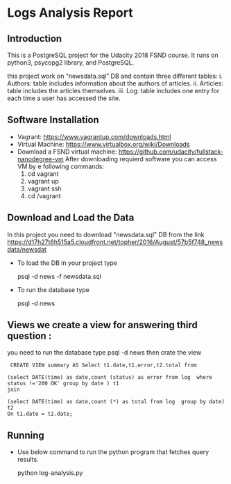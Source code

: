 # Logs Analysis Report

## Introduction

This is a PostgreSQL project for the Udacity 2018 FSND course. It runs on python3, psycopg2 library, and PostgreSQL.

this project work on 	“newsdata.sql” DB and  contain	three	different	tables:
i. Authors:	table	includes	information	about	the	authors	of	articles.
ii. Articles:	table	includes	the	articles	themselves.
iii. Log:	table	includes	one	entry	for	each	time	a	user	has	accessed	the	site.
## Software	Installation

   * Vagrant:	https://www.vagrantup.com/downloads.html
   * Virtual Machine:	https://www.virtualbox.org/wiki/Downloads
   * Download	a	FSND	virtual	machine:	https://github.com/udacity/fullstack-nanodegree-vm
   After downloading requierd software you can access VM by e	following	commands:
      1) cd vagrant 
      2) vagrant	up 
      3) vagrant	ssh 
      4) cd	/vagrant
  
## 	Download	and	Load	the	Data
In this project you need to download "newsdata.sql" DB from the link
    https://d17h27t6h515a5.cloudfront.net/topher/2016/August/57b5f748_newsdata/newsdat
    
* To load the DB in your project type

    psql -d news -f newsdata.sql
* To run the database type

   psql -d news

## Views we create a view for answering third question :
you need to run the database type
     psql -d news then crate the view

     CREATE VIEW summary AS Select t1.date,t1.error,t2.total from

    (select DATE(time) as date,count (status) as error from log  where status !='200 OK' group by date ) t1
    join

    (select DATE(time) as date,count (*) as total from log  group by date) t2
    On t1.date = t2.date;
## Running

* Use  below command to run the python program that fetches query results.

    python log-analysis.py
